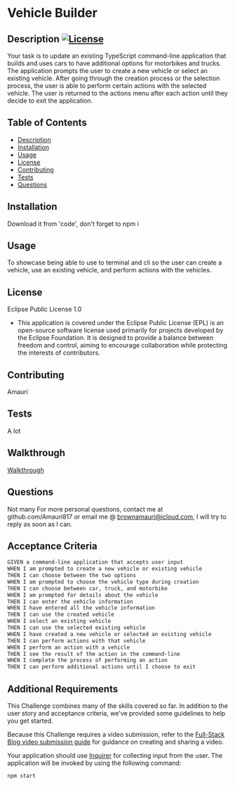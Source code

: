 # Vehicle Builder

## Description [![License](https://img.shields.io/badge/License-EPL_1.0-red.svg)](https://opensource.org/licenses/EPL-1.0)
Your task is to update an existing TypeScript command-line application that builds and uses cars to have additional options for motorbikes and trucks. The application prompts the user to create a new vehicle or select an existing vehicle. After going through the creation process or the selection process, the user is able to perform certain actions with the selected vehicle. The user is returned to the actions menu after each action until they decide to exit the application.

## Table of Contents
- [Description](#description)
- [Installation](#installation)
- [Usage](#usage)
- [License](#license)
- [Contributing](#contributing)
- [Tests](#tests)
- [Questions](#questions)

## Installation
Download it from 'code', don't forget to npm i

## Usage
To showcase being able to use to terminal and cli so the user can create a vehicle, use an existing vehicle, and perform actions with the vehicles.

## License
Eclipse Public License 1.0 
 - This application is covered under the Eclipse Public License (EPL) is an open-source software license used primarily for projects developed by the Eclipse Foundation. It is designed to provide a balance between freedom and control, aiming to encourage collaboration while protecting the interests of contributors.


## Contributing
Amauri

## Tests
A lot

## Walkthrough
[Walkthrough](https://drive.google.com/file/d/1a7UvuNXYNVH6g85-Uwt4hZxkYck6kUCL/view?usp=sharing)

## Questions
Not many
For more personal questions, contact me at github.com/Amauri817
or email me @ brownamauri@icloud.com, I will try to reply as soon as I can.

## Acceptance Criteria

```md
GIVEN a command-line application that accepts user input
WHEN I am prompted to create a new vehicle or existing vehicle
THEN I can choose between the two options
WHEN I am prompted to choose the vehicle type during creation
THEN I can choose between car, truck, and motorbike
WHEN I am prompted for details about the vehicle
THEN I can enter the vehicle information
WHEN I have entered all the vehicle information
THEN I can use the created vehicle
WHEN I select an existing vehicle
THEN I can use the selected existing vehicle
WHEN I have created a new vehicle or selected an existing vehicle
THEN I can perform actions with that vehicle
WHEN I perform an action with a vehicle
THEN I see the result of the action in the command-line
WHEN I complete the process of performing an action
THEN I can perform additional actions until I choose to exit
```

## Additional Requirements

This Challenge combines many of the skills covered so far. In addition to the user story and acceptance criteria, we've provided some guidelines to help you get started.

Because this Challenge requires a video submission, refer to the [Full-Stack Blog video submission guide](https://coding-boot-camp.github.io/full-stack/computer-literacy/video-submission-guide) for guidance on creating and sharing a video.

Your application should use [Inquirer](https://www.npmjs.com/package/inquirer) for collecting input from the user. The application will be invoked by using the following command:

```bash
npm start